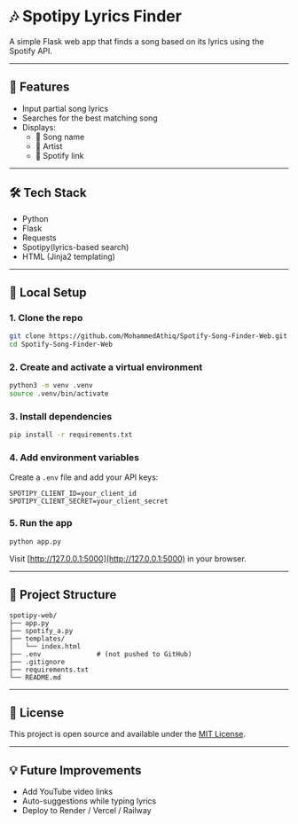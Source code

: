 

# 🎶 Spotipy Lyrics Finder

A simple Flask web app that finds a song based on its lyrics using the Spotify API.

---

## 🚀 Features

- Input partial song lyrics
- Searches for the best matching song
- Displays:
  - 🎵 Song name
  - 🎤 Artist
  - 🔗 Spotify link

---

## 🛠️ Tech Stack

- Python
- Flask
- Requests
- Spotipy(lyrics-based search)
- HTML (Jinja2 templating)

---

## 🧪 Local Setup

### 1. Clone the repo

```bash
git clone https://github.com/MohammedAthiq/Spotify-Song-Finder-Web.git
cd Spotify-Song-Finder-Web
```

### 2. Create and activate a virtual environment

```bash
python3 -m venv .venv
source .venv/bin/activate
```

### 3. Install dependencies

```bash
pip install -r requirements.txt
```

### 4. Add environment variables

Create a `.env` file and add your API keys:

```env
SPOTIPY_CLIENT_ID=your_client_id
SPOTIPY_CLIENT_SECRET=your_client_secret
```

### 5. Run the app

```bash
python app.py
```

Visit [http://127.0.0.1:5000](http://127.0.0.1:5000) in your browser.

---

## 📂 Project Structure

```
spotipy-web/
├── app.py
├── spotify_a.py
├── templates/
│   └── index.html
├── .env              # (not pushed to GitHub)
├── .gitignore
├── requirements.txt
└── README.md
```

---

## 🧾 License

This project is open source and available under the [MIT License](LICENSE).

---

## 💡 Future Improvements

- Add YouTube video links
- Auto-suggestions while typing lyrics
- Deploy to Render / Vercel / Railway